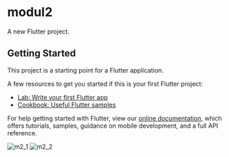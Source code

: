 # modul2

A new Flutter project.

## Getting Started

This project is a starting point for a Flutter application.


A few resources to get you started if this is your first Flutter project:

- [Lab: Write your first Flutter app](https://flutter.dev/docs/get-started/codelab)
- [Cookbook: Useful Flutter samples](https://flutter.dev/docs/cookbook)

For help getting started with Flutter, view our
[online documentation](https://flutter.dev/docs), which offers tutorials,
samples, guidance on mobile development, and a full API reference.




![m2_1](https://user-images.githubusercontent.com/67048687/157675045-6d35706d-ab87-4bdf-bba9-53c4e47d7e29.PNG)
![m2_2](https://user-images.githubusercontent.com/67048687/157675119-730a46a0-ee8b-44ad-a0e6-01d86c45e990.PNG)
